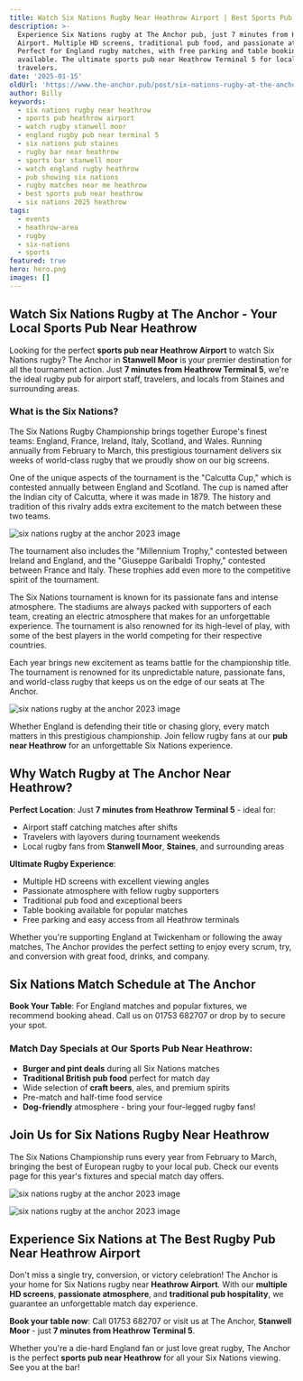 ```yaml
---
title: Watch Six Nations Rugby Near Heathrow Airport | Best Sports Pub Stanwell Moor
description: >-
  Experience Six Nations rugby at The Anchor pub, just 7 minutes from Heathrow
  Airport. Multiple HD screens, traditional pub food, and passionate atmosphere.
  Perfect for England rugby matches, with free parking and table booking
  available. The ultimate sports pub near Heathrow Terminal 5 for local fans and
  travelers.
date: '2025-01-15'
oldUrl: 'https://www.the-anchor.pub/post/six-nations-rugby-at-the-anchor-2023'
author: Billy
keywords:
  - six nations rugby near heathrow
  - sports pub heathrow airport
  - watch rugby stanwell moor
  - england rugby pub near terminal 5
  - six nations pub staines
  - rugby bar near heathrow
  - sports bar stanwell moor
  - watch england rugby heathrow
  - pub showing six nations
  - rugby matches near me heathrow
  - best sports pub near heathrow
  - six nations 2025 heathrow
tags:
  - events
  - heathrow-area
  - rugby
  - six-nations
  - sports
featured: true
hero: hero.png
images: []
---
```


  

## Watch Six Nations Rugby at The Anchor - Your Local Sports Pub Near Heathrow

Looking for the perfect **sports pub near Heathrow Airport** to watch Six Nations rugby? The Anchor in **Stanwell Moor** is your premier destination for all the tournament action. Just **7 minutes from Heathrow Terminal 5**, we're the ideal rugby pub for airport staff, travelers, and locals from Staines and surrounding areas.

### What is the Six Nations?

The Six Nations Rugby Championship brings together Europe's finest teams: England, France, Ireland, Italy, Scotland, and Wales. Running annually from February to March, this prestigious tournament delivers six weeks of world-class rugby that we proudly show on our big screens.

One of the unique aspects of the tournament is the "Calcutta Cup," which is contested annually between England and Scotland. The cup is named after the Indian city of Calcutta, where it was made in 1879. The history and tradition of this rivalry adds extra excitement to the match between these two teams.

![six nations rugby at the anchor 2023 image](/content/blog/six-nations-rugby-at-the-anchor-2023/image-1.png)

The tournament also includes the "Millennium Trophy," contested between Ireland and England, and the "Giuseppe Garibaldi Trophy," contested between France and Italy. These trophies add even more to the competitive spirit of the tournament.

The Six Nations tournament is known for its passionate fans and intense atmosphere. The stadiums are always packed with supporters of each team, creating an electric atmosphere that makes for an unforgettable experience. The tournament is also renowned for its high-level of play, with some of the best players in the world competing for their respective countries.

  

Each year brings new excitement as teams battle for the championship title. The tournament is renowned for its unpredictable nature, passionate fans, and world-class rugby that keeps us on the edge of our seats at The Anchor.

![six nations rugby at the anchor 2023 image](/content/blog/six-nations-rugby-at-the-anchor-2023/image-2.png)

Whether England is defending their title or chasing glory, every match matters in this prestigious championship. Join fellow rugby fans at our **pub near Heathrow** for an unforgettable Six Nations experience.

## Why Watch Rugby at The Anchor Near Heathrow?

**Perfect Location**: Just **7 minutes from Heathrow Terminal 5** - ideal for:
- Airport staff catching matches after shifts
- Travelers with layovers during tournament weekends  
- Local rugby fans from **Stanwell Moor**, **Staines**, and surrounding areas

**Ultimate Rugby Experience**:
- Multiple HD screens with excellent viewing angles
- Passionate atmosphere with fellow rugby supporters
- Traditional pub food and exceptional beers
- Table booking available for popular matches
- Free parking and easy access from all Heathrow terminals

Whether you're supporting England at Twickenham or following the away matches, The Anchor provides the perfect setting to enjoy every scrum, try, and conversion with great food, drinks, and company.

  

## Six Nations Match Schedule at The Anchor

**Book Your Table**: For England matches and popular fixtures, we recommend booking ahead. Call us on 01753 682707 or drop by to secure your spot.

### Match Day Specials at Our Sports Pub Near Heathrow:
- **Burger and pint deals** during all Six Nations matches
- **Traditional British pub food** perfect for match day
- Wide selection of **craft beers**, ales, and premium spirits
- Pre-match and half-time food service
- **Dog-friendly** atmosphere - bring your four-legged rugby fans!

## Join Us for Six Nations Rugby Near Heathrow

The Six Nations Championship runs every year from February to March, bringing the best of European rugby to your local pub. Check our events page for this year's fixtures and special match day offers.

![six nations rugby at the anchor 2023 image](/content/blog/six-nations-rugby-at-the-anchor-2023/image-3.png)

![six nations rugby at the anchor 2023 image](/content/blog/six-nations-rugby-at-the-anchor-2023/image-4.png)

## Experience Six Nations at The Best Rugby Pub Near Heathrow Airport

Don't miss a single try, conversion, or victory celebration! The Anchor is your home for Six Nations rugby near **Heathrow Airport**. With our **multiple HD screens**, **passionate atmosphere**, and **traditional pub hospitality**, we guarantee an unforgettable match day experience.

**Book your table now**: Call 01753 682707 or visit us at The Anchor, **Stanwell Moor** - just **7 minutes from Heathrow Terminal 5**.

Whether you're a die-hard England fan or just love great rugby, The Anchor is the perfect **sports pub near Heathrow** for all your Six Nations viewing. See you at the bar!

